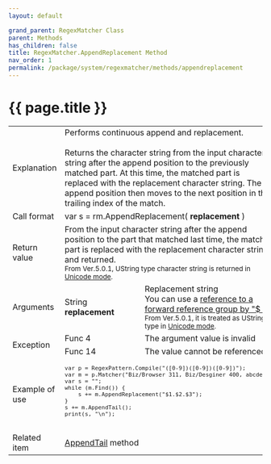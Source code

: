 ```yaml
---
layout: default

grand_parent: RegexMatcher Class
parent: Methods
has_children: false
title: RegexMatcher.AppendReplacement Method
nav_order: 1
permalink: /package/system/regexmatcher/methods/appendreplacement
---
```

# {{ page.title }}


<table>
  <tr>
    <td>Explanation</td>
    <td colspan="2">Performs continuous append and replacement.<br><br>Returns the character string from the input character string after the append position to the previously matched part. At this time, the matched part is replaced with the replacement character string. The append position then moves to the next position in the trailing index of the match.</td>
  </tr>
  <tr>
    <td>Call format</td>
    <td colspan="2">var s = rm.AppendReplacement( <b>replacement</b> )</td>
  </tr>
  <tr>
    <td>Return value</td>
    <td colspan="2">From the input character string after the append position to the part that matched last time, the match part is replaced with the replacement character string and returned.<br><small>From Ver.5.0.1, UString type character string is returned in <a href="/package/system/regexpattern">Unicode mode</a>.</small></td>
  </tr>  
  <tr>
    <td>Arguments</td>
    <td>String <b>replacement</b></td>
    <td>Replacement string<br>You can use a <a href="/package/system/regexmatcher">reference to a forward reference group by "$ n"</a> <br><small>From Ver.5.0.1, it is treated as UString type in <a href="/package/system/regexpattern">Unicode mode</a>.</small></td>
  </tr>
  <tr>
    <td rowspan="2">Exception</td>
    <td>Func 4</td>
    <td>The argument value is invalid</td>
  </tr>
  <tr>
    <td>Func 14</td>
    <td>The value cannot be referenced</td>
  </tr>
  <tr>
    <td>Example of use</td>
    <td colspan="2"><code><pre>
var p = RegexPattern.Compile("([0-9])([0-9])([0-9])");
var m = p.Matcher("Biz/Browser 311, Biz/Desginer 400, abcde");
var s = "";
while (m.Find()) {
    s += m.AppendReplacement("$1.$2.$3");
}
s += m.AppendTail();
print(s, "\n");
    </pre></code></td>
  </tr>
  <tr>
    <td>Related item</td>
    <td colspan="2"><a href="/package/system/regexmatcher/methods/appendtail">AppendTail</a> method</td>
  </tr>
</table>
